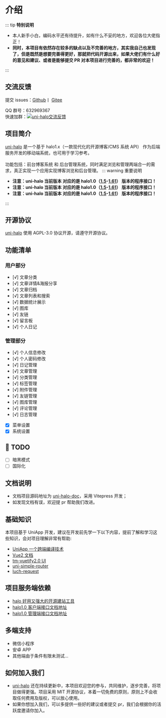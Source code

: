 # 介绍

::: tip **特别说明**

- 本人新手小白，编码水平还有待提升，如有什么不妥的地方，欢迎各位大佬指正！
- **同时，本项目有依然存在较多的缺点以及不完善的地方，其实我自己也发现了，但是既然是想要完善得更好，那就把代码开源出来，如果大佬们有什么好的意见和建议、或者是能够提交 PR 对本项目进行完善的，都非常的欢迎！**

:::

## 交流反馈

提交 issues：[Github](https://github.com/ialley-workshop-open/uni-halo/issues)丨
[Gitee](https://gitee.com/ialley-workshop-open/uni-halo/issues)
<br/>

QQ 群号：632969367
<br/>快速加群：<a target="_blank" href="https://qm.qq.com/cgi-bin/qm/qr?k=cuam7lhrB_vHuvjw2mzUO1sOKdF9KRyM&jump_from=webapi&authKey=d6bJhNaqupTTfoMDWDIeYUTAs44Ax7p64SsM/5NRtFhXE09YexDO15Izuyth6XAi"><img style="border-radius:0;display:inline;" border="0" src="//pub.idqqimg.com/wpa/images/group.png" alt="uni-halo交流反馈" title="uni-halo交流反馈"></a>

## 项目简介

[uni-halo](ttps://gitee.com/ialley-workshop-open/uni-halo) 是一个基于 halo1.x（一款现代化的开源博客/CMS 系统 API） 作为后端服务开发的移动端系统，也可用于学习参考。
<br/><br/>
功能包括：前台博客系统 和 后台管理系统，同时满足浏览和管理两端合一的需求，真正实现一个应用实现博客浏览和后台管理。
::: warning 重要说明

- **注意：uni-halo 当前版本 对应的是 halo1.0（<a href="https://docs.halo.run/1.5" target="_blank" title="1.5">1.5</a>-<a href="https://docs.halo.run/1.6" target="_blank" title="1.6">1.61</a>） 版本的程序接口！**
- **注意：uni-halo 当前版本 对应的是 halo1.0（<a href="https://docs.halo.run/1.5" target="_blank" title="1.5">1.5</a>-<a href="https://docs.halo.run/1.6" target="_blank" title="1.6">1.61</a>） 版本的程序接口！**
- **注意：uni-halo 当前版本 对应的是 halo1.0（<a href="https://docs.halo.run/1.5" target="_blank" title="1.5">1.5</a>-<a href="https://docs.halo.run/1.6" target="_blank" title="1.6">1.61</a>） 版本的程序接口！**

:::

## 开源协议

[uni-halo](ttps://gitee.com/ialley-workshop-open/uni-halo) 使用 AGPL-3.0 协议开源，请遵守开源协议。

## 功能清单

### 用户部分

- [√] 文章分类
- [√] 文章详情&海报分享
- [√] 文章归档
- [√] 文章列表和搜索
- [√] 数据统计展示
- [√] 图库
- [√] 友链
- [√] 留言板
- [√] 个人日记

### 管理部分

- [√] 个人信息修改
- [√] 个人密码修改
- [√] 日记管理
- [√] 文章管理
- [√] 分类管理
- [√] 标签管理
- [√] 附件管理
- [√] 友链管理
- [√] 图库管理
- [√] 评论管理
- [√] 日志管理
- [x] 菜单设置
- [x] 系统设置

## 📃 TODO

- [ ] 暗黑模式
- [ ] 国际化

## 文档说明

- 文档项目源码地址为 [uni-halo-doc](https://gitee.com/ialley-workshop-open/uni-halo-doc)，采用 Vitepress 开发；
- 如发现文档有误，欢迎提 pr 帮助我们改进。

## 基础知识

本项目基于 UniApp 开发，建议在开发前先学一下以下内容，提前了解和学习这些知识，会对项目理解非常有帮助:

- [UniApp 一个跨端编译技术](https://uniapp.dcloud.net.cn/)
- [Vue2 文档](https://v2.cn.vuejs.org/)
- [tm-vuetify2.0 UI](https://j√2d.cn/)
- [uni-simple-router](https://hhyang.cn/v2/)
- [luch-request](https://www.quanzhan.co/luch-request/)

## 项目服务端依赖

- [halo 好用又强大的开源建站工具](https://halo.run/)
- [halo1.0 客户端接口文档地址](https://api.halo.run/content-api.html)
- [halo1.0 管理端接口文档地址](https://api.halo.run/admin-api.html)

## 多端支持

- 微信小程序
- 安卓 APP
- 其他端由于条件有限未测试...

## 如何加入我们

- [uni-halo](ttps://gitee.com/ialley-workshop-open/uni-halo) 还在持续更新中，本项目欢迎您的参与，共同维护，逐步完善，将项目做得更强。项目采用 MIT 开源协议，本着一切免费的原则，原则上不会收取任何费用及版权，可以放心使用。
- 如果你想加入我们，可以多提供一些好的建议或者提交 pr，我们会根据你的活跃度邀请你加入。

